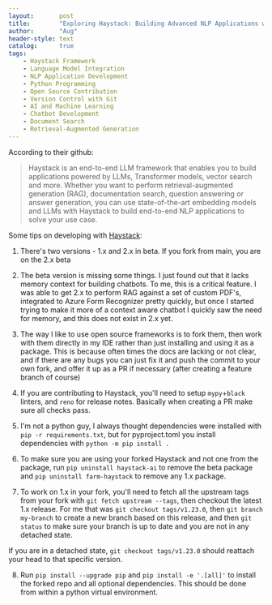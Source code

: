 ```yaml
---
layout:       post
title:        "Exploring Haystack: Building Advanced NLP Applications with LLMs and Vector Search"
author:       "Aug"
header-style: text
catalog:      true
tags:
    - Haystack Framework
    - Language Model Integration
    - NLP Application Development
    - Python Programming
    - Open Source Contribution
    - Version Control with Git
    - AI and Machine Learning
    - Chatbot Development
    - Document Search
    - Retrieval-Augmented Generation
---
```

According to their github:
>Haystack is an end-to-end LLM framework that enables you to build applications powered by LLMs, Transformer models, vector search and more. Whether you want to perform retrieval-augmented generation (RAG), documentation search, question answering or answer generation, you can use state-of-the-art embedding models and LLMs with Haystack to build end-to-end NLP applications to solve your use case.

Some tips on developing with [Haystack](https://github.com/deepset-ai/haystack):

1) There's two versions - 1.x and 2.x in beta.  If you fork from main, you are on the 2.x beta

2) The beta version is missing some things.  I just found out that it lacks memory context for building chatbots.
To me, this is a critical feature.  I was able to get 2.x to perform RAG against a set of custom PDF's, integrated
to Azure Form Recognizer pretty quickly, but once I started trying to make it more of a context aware chatbot
I quickly saw the need for memory, and this does not exist in 2.x yet.


3) The way I like to use open source frameworks is to fork them, then work with them directly in my IDE rather
than just installing and using it as a package.  This is because often times the docs are lacking or not clear, and
if there are any bugs you can just fix it and push the commit to your own fork, and offer it up as a PR if necessary
(after creating a feature branch of course)

4) If you are contributing to Haystack, you'll need to setup `mypy`+`black` linters, and `reno` for release notes.  Basically when creating a PR make sure all checks pass.

5) I'm not a python guy, I always thought dependencies were installed with `pip -r requirements.txt`, but for pyproject.toml
you install dependencies with `python -m pip install .`

6) To make sure you are using your forked Haystack and not one from the package, run `pip uninstall haystack-ai` to remove
the beta package and `pip uninstall farm-haystack` to remove any 1.x package.

7) To work on 1.x in your fork, you'll need to fetch all the upstream tags from your fork with `git fetch upstream --tags`,
then checkout the latest 1.x release.  For me that was `git checkout tags/v1.23.0`, then `git branch my-branch` to create
a new branch based on this release, and then `git status` to make sure your branch is up to date and you are not in 
any detached state.

If you are in a detached state, `git checkout tags/v1.23.0` should reattach your head to that specific version.

8) Run `pip install --upgrade pip` and `pip install -e '.[all]'` to install the forked repo and all optional dependencies.  This should be done from within a python virtual environment.
